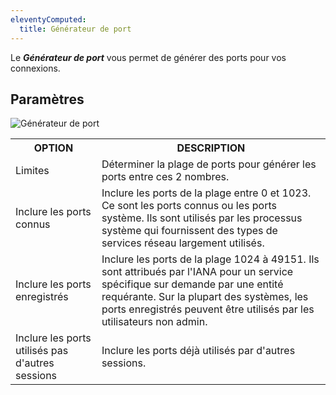 ```yaml
---
eleventyComputed:
  title: Générateur de port
---
```

Le ***Générateur de port*** vous permet de générer des ports pour vos connexions.

## Paramètres

![Générateur de port](https://cdnweb.devolutions.net/docs/fr/rdm/windows/clip10393.png)

<table>
	<tr>
		<th>
OPTION
		</th>
		<th>
DESCRIPTION
		</th>
	</tr>
		<td>
Limites
		</td>
		<td>
Déterminer la plage de ports pour générer les ports entre ces 2 nombres.
		</td>
	</tr>
		<td>
Inclure les ports connus
		</td>
		<td>
Inclure les ports de la plage entre 0 et 1023. Ce sont les ports connus ou les ports système. Ils sont utilisés par les processus système qui fournissent des types de services réseau largement utilisés.
		</td>
	</tr>
		<td>
Inclure les ports enregistrés
		</td>
		<td>
Inclure les ports de la plage 1024 à 49151. Ils sont attribués par l'IANA pour un service spécifique sur demande par une entité requérante. Sur la plupart des systèmes, les ports enregistrés peuvent être utilisés par les utilisateurs non admin.
		</td>
	</tr>
		<td>
Inclure les ports utilisés pas d'autres sessions
		</td>
		<td>
Inclure les ports déjà utilisés par d'autres sessions.
		</td>
	</tr>
</table>
